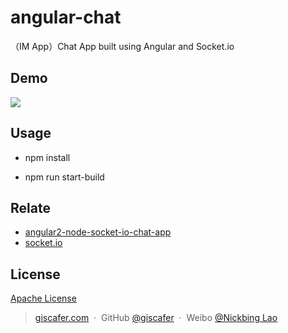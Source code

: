 # angular-chat
（IM App）Chat App built using Angular and Socket.io


## Demo

![](https://raw.githubusercontent.com/giscafer/angular-chat/master/client/public/screenshot/demo.gif)

## Usage

- npm install

- npm run start-build


## Relate

- [angular2-node-socket-io-chat-app](https://github.com/start-angular/angular2-node-socket-io-chat-app)
- [socket.io](https://socket.io/)

## License

[Apache License](./LICENSE)



> [giscafer.com](http://giscafer.com) &nbsp;&middot;&nbsp;
> GitHub [@giscafer](https://github.com/giscafer) &nbsp;&middot;&nbsp;
> Weibo [@Nickbing Lao](https://weibo.com/laohoubin)
